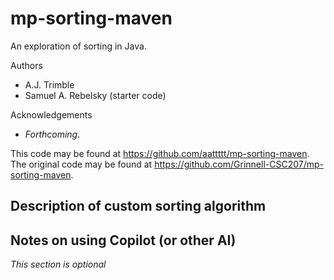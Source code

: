 # mp-sorting-maven

An exploration of sorting in Java.

Authors

* A.J. Trimble
* Samuel A. Rebelsky (starter code)

Acknowledgements

* _Forthcoming_.

This code may be found at <https://github.com/aattttt/mp-sorting-maven>. The original code may be found at <https://github.com/Grinnell-CSC207/mp-sorting-maven>.

Description of custom sorting algorithm
---------------------------------------

Notes on using Copilot (or other AI)
------------------------------------

_This section is optional_
